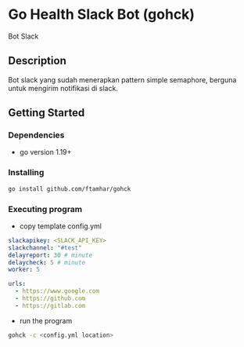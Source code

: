 # Go Health Slack Bot (gohck)

Bot Slack

## Description

Bot slack yang sudah menerapkan pattern simple semaphore, berguna untuk mengirim notifikasi di slack.

## Getting Started

### Dependencies

* go version 1.19+

### Installing

```sh
go install github.com/ftamhar/gohck
```

### Executing program

* copy template config.yml
```yml
slackapikey: <SLACK_API_KEY>
slackchannel: "#test"
delayreport: 30 # minute
delaycheck: 5 # minute
worker: 5

urls:
  - https://www.google.com
  - https://github.com
  - https://gitlab.com

```

* run the program
```sh
gohck -c <config.yml location>
```
